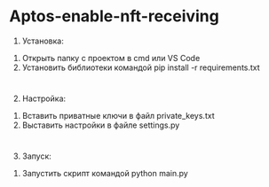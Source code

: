 # Aptos-enable-nft-receiving
1. Установка:
  1) Открыть папку с проектом в cmd или VS Code
  2) Установить библиотеки командой pip install -r requirements.txt
#     
2. Настройка:
  1) Вставить приватные ключи в файл private_keys.txt
  2) Выставить настройки в файле settings.py
#
3. Запуск:
  1) Запустить скрипт командой python main.py
#
